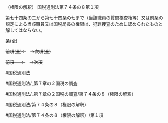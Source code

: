 （権限の解釈）
国税通則法第７４条の８第１項

第七十四条の二から第七十四条の七まで（当該職員の質問検査権等）又は前条の規定による当該職員又は国税局長の権限は、犯罪捜査のために認められたものと解してはならない。

[条(全)](国税通則法＿＿＿＿＿第７４条の８_.md)

~~前項(全)←~~　~~→次項(全)~~

~~前項 　 ←~~　~~→次項~~



#国税通則法

#国税通則法/_第７章の２国税の調査

#国税通則法/_第７章の２国税の調査/第７４条の８（権限の解釈）

#国税通則法/第７４条の８（権限の解釈）

#国税通則法/第７４条の８（権限の解釈）/第１項

